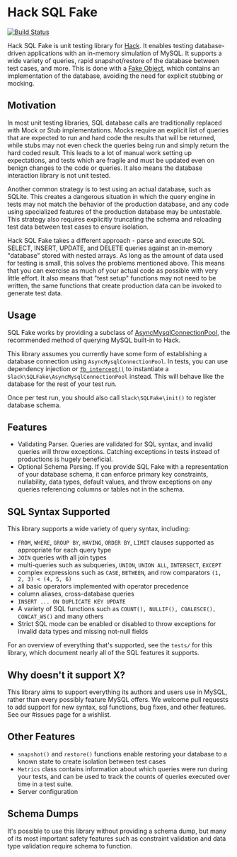 # Hack SQL Fake

[![Build Status](https://travis-ci.org/slackhq/hack-sql-fake.svg?branch=master)](https://travis-ci.org/slackhq/hack-sql-fake)

Hack SQL Fake is unit testing library for [Hack](https://hacklang.org/). It enables testing database-driven applications with an in-memory simulation of MySQL. It supports a wide variety of queries, rapid snapshot/restore of the database between test cases, and more. This is done with a [Fake Object](https://martinfowler.com/bliki/TestDouble.html), which contains an implementation of the database, avoiding the need for explicit stubbing or mocking.

## Motivation

In most unit testing libraries, SQL database calls are traditionally replaced with Mock or Stub implementations. Mocks require an explicit list of queries that are expected to run and hard code the results that will be returned, while stubs may not even check the queries being run and simply return the hard coded result. This leads to a lot of manual work setting up expectations, and tests which are fragile and must be updated even on benign changes to the code or queries. It also means the database interaction library is not unit tested.

Another common strategy is to test using an actual database, such as SQLite. This creates a dangerous situation in which the query engine in tests may not match the behavior of the production database, and any code using specialized features of the production database may be untestable. This strategy also requires explicitly truncating the schema and reloading test data between test cases to ensure isolation.

Hack SQL Fake takes a different approach - parse and execute SQL SELECT, INSERT, UPDATE, and DELETE queries against an in-memory "database" stored with nested arrays. As long as the amount of data used for testing is small, this solves the problems mentioned above. This means that you can exercise as much of your actual code as possible with very little effort. It also means that "test setup" functions may not need to be written, the same functions that create production data can be invoked to generate test data.

## Usage

SQL Fake works by providing a subclass of [AsyncMysqlConnectionPool](https://docs.hhvm.com/hack/reference/class/AsyncMysqlConnectionPool/), the recommended method of querying MySQL built-in to Hack.

This library assumes you currently have some form of establishing a database connection using `AsyncMysqlConnectionPool`. In tests, you can use dependency injection or [`fb_intercept()`](https://docs.hhvm.com/hack/reference/function/fb_intercept/) to instantiate a `Slack\SQLFake\AsyncMysqlConnectionPool` instead. This will behave like the database for the rest of your test run.

Once per test run, you should also call `Slack\SQLFake\init()` to register database schema.

## Features

- Validating Parser. Queries are validated for SQL syntax, and invalid queries will throw exceptions. Catching exceptions in tests instead of productions is hugely beneficial.
- Optional Schema Parsing. If you provide SQL Fake with a representation of your database schema, it can enforce primary key constraints, nullability, data types, default values, and throw exceptions on any queries referencing columns or tables not in the schema.

## SQL Syntax Supported

This library supports a wide variety of query syntax, including:

- `FROM`, `WHERE`, `GROUP BY`, `HAVING`, `ORDER BY`, `LIMIT` clauses supported as appropriate for each query type
- `JOIN` queries with all join types
- multi-queries such as subqueries, `UNION`, `UNION ALL`, `INTERSECT`, `EXCEPT`
- complex expressions such as `CASE`, `BETWEEN`, and row comparators `(1, 2, 3) < (4, 5, 6)`
- all basic operators implemented with operator precedence
- column aliases, cross-database queries
- `INSERT ... ON DUPLICATE KEY UPDATE`
- A variety of SQL functions such as `COUNT(), NULLIF(), COALESCE(), CONCAT_WS()` and many others
- Strict SQL mode can be enabled or disabled to throw exceptions for invalid data types and missing not-null fields

For an overview of everything that's supported, see the `tests/` for this library, which document nearly all of the SQL features it supports.

## Why doesn't it support X?

This library aims to support everything its authors and users use in MySQL, rather than every possibly feature MySQL offers. We welcome pull requests to add support for new syntax, sql functions, bug fixes, and other features. See our #issues page for a wishlist.

## Other Features

- `snapshot()` and `restore()` functions enable restoring your database to a known state to create isolation between test cases
- `Metrics` class contains information about which queries were run during your tests, and can be used to track the counts of queries executed over time in a test suite.
- Server configuration

## Schema Dumps

It's possible to use this library without providing a schema dump, but many of its most important safety features such as constraint validation and data type validation require schema to function.
